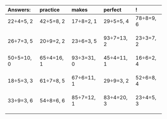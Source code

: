 | Answers: | practice | makes | perfect | ! |
| :--- | :--- | :--- | :--- | :--- |
| 22÷4=5, 2 | 42÷5=8, 2 | 17÷8=2, 1 | 29÷5=5, 4 | 78÷8=9, 6 | 
|   |   |   |   |   | 
|   |   |   |   |   | 
|   |   |   |   |   | 
| 26÷7=3, 5 | 20÷9=2, 2 | 23÷6=3, 5 | 93÷7=13, 2 | 23÷3=7, 2 | 
|   |   |   |   |   | 
|   |   |   |   |   | 
|   |   |   |   |   | 
| 50÷5=10, 0 | 65÷4=16, 1 | 93÷3=31, 0 | 45÷4=11, 1 | 16÷6=2, 4 | 
|   |   |   |   |   | 
|   |   |   |   |   | 
|   |   |   |   |   | 
| 18÷5=3, 3 | 61÷7=8, 5 | 67÷6=11, 1 | 29÷9=3, 2 | 52÷6=8, 4 | 
|   |   |   |   |   | 
|   |   |   |   |   | 
|   |   |   |   |   | 
| 33÷9=3, 6 | 54÷8=6, 6 | 85÷7=12, 1 | 83÷4=20, 3 | 23÷4=5, 3 | 
|   |   |   |   |   | 
|   |   |   |   |   | 
|   |   |   |   |   | 
